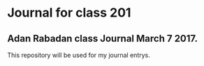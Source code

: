 # Journal for class 201

## Adan Rabadan class Journal March 7 2017.

This repository will be used for my journal entrys.
